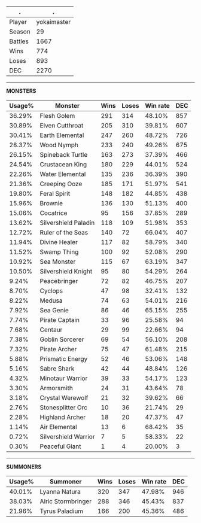 .|.
|-|-
Player|yokaimaster
Season|29
Battles|1667
Wins|774
Loses|893
DEC|2270

---
**MONSTERS**

Usage%|Monster|Wins|Loses|Win rate|DEC|
-|-|-|-|-|-|
36.29%|Flesh Golem|291|314|48.10%|857|
30.89%|Elven Cutthroat|205|310|39.81%|607|
30.41%|Earth Elemental|247|260|48.72%|726|
28.37%|Wood Nymph|233|240|49.26%|675|
26.15%|Spineback Turtle|163|273|37.39%|466|
24.54%|Crustacean King|180|229|44.01%|524|
22.26%|Water Elemental|135|236|36.39%|390|
21.36%|Creeping Ooze|185|171|51.97%|541|
19.80%|Feral Spirit|148|182|44.85%|438|
15.96%|Brownie|136|130|51.13%|400|
15.06%|Cocatrice|95|156|37.85%|289|
13.62%|Silvershield Paladin|118|109|51.98%|353|
12.72%|Ruler of the Seas|140|72|66.04%|407|
11.94%|Divine Healer|117|82|58.79%|340|
11.52%|Swamp Thing|100|92|52.08%|290|
10.92%|Sea Monster|115|67|63.19%|347|
10.50%|Silvershield Knight|95|80|54.29%|264|
9.24%|Peacebringer|72|82|46.75%|207|
8.70%|Cyclops|47|98|32.41%|132|
8.22%|Medusa|74|63|54.01%|216|
7.92%|Sea Genie|86|46|65.15%|255|
7.74%|Pirate Captain|33|96|25.58%|94|
7.68%|Centaur|29|99|22.66%|94|
7.38%|Goblin Sorcerer|69|54|56.10%|208|
7.32%|Pirate Archer|75|47|61.48%|215|
5.88%|Prismatic Energy|52|46|53.06%|148|
5.16%|Sabre Shark|42|44|48.84%|126|
4.32%|Minotaur Warrior|39|33|54.17%|123|
3.30%|Armorsmith|24|31|43.64%|78|
3.18%|Crystal Werewolf|21|32|39.62%|66|
2.76%|Stonesplitter Orc|10|36|21.74%|29|
2.28%|Highland Archer|18|20|47.37%|47|
1.14%|Air Elemental|13|6|68.42%|35|
0.72%|Silvershield Warrior|7|5|58.33%|22|
0.30%|Peaceful Giant|1|4|20.00%|3|

---
**SUMMONERS**

Usage%|Summoner|Wins|Loses|Win rate|DEC|
-|-|-|-|-|-|
40.01%|Lyanna Natura|320|347|47.98%|946|
38.03%|Alric Stormbringer|288|346|45.43%|837|
21.96%|Tyrus Paladium|166|200|45.36%|486|
